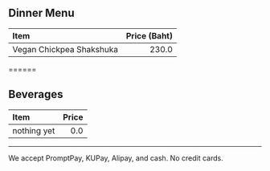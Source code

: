 ## Dinner Menu

| Item                                   | Price (Baht) |
|:---------------------------------------|-------------:|
| Vegan Chickpea Shakshuka               |  230.0       |

======

## Beverages

| Item                                   | Price |
|:---------------------------------------|------:|
| nothing yet                            |  0.0  |

---

We accept PromptPay, KUPay, Alipay, and cash. No credit cards.
